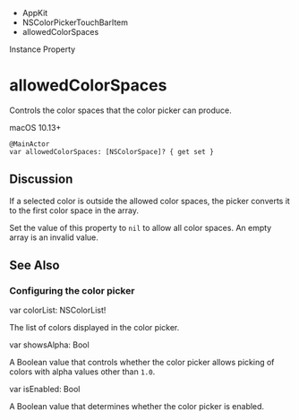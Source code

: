 

- AppKit
- NSColorPickerTouchBarItem
-  allowedColorSpaces 

Instance Property

# allowedColorSpaces

Controls the color spaces that the color picker can produce.

macOS 10.13+

``` source
@MainActor
var allowedColorSpaces: [NSColorSpace]? { get set }
```

## Discussion

If a selected color is outside the allowed color spaces, the picker converts it to the first color space in the array.

Set the value of this property to `nil` to allow all color spaces. An empty array is an invalid value.

## See Also

### Configuring the color picker

var colorList: NSColorList!

The list of colors displayed in the color picker.

var showsAlpha: Bool

A Boolean value that controls whether the color picker allows picking of colors with alpha values other than `1.0`.

var isEnabled: Bool

A Boolean value that determines whether the color picker is enabled.


